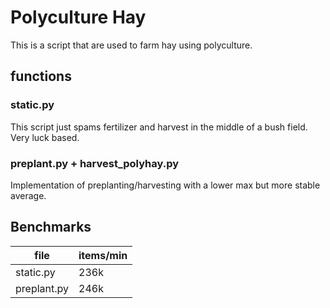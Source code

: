 # Polyculture Hay
This is a script that are used to farm hay using polyculture.

## functions

### static.py
This script just spams fertilizer and harvest in the middle of a bush field. Very luck based.

### preplant.py + harvest_polyhay.py
Implementation of preplanting/harvesting with a lower max but more stable average.

## Benchmarks
| file        | items/min |
| ----------- | --------- |
| static.py   | 236k      |
| preplant.py | 246k      |
